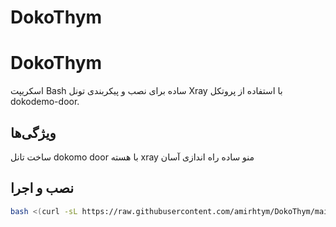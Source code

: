 # DokoThym

# DokoThym

اسکریپت Bash ساده برای نصب و پیکربندی تونل Xray با استفاده از پروتکل dokodemo-door.

## ویژگی‌ها

ساخت تانل dokomo door با هسته xray 
منو ساده
راه اندازی آسان


## نصب و اجرا

```bash
bash <(curl -sL https://raw.githubusercontent.com/amirhtym/DokoThym/main/dokothym.sh)


